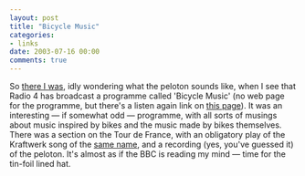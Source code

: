 ```yaml
---
layout: post
title: "Bicycle Music"
categories:
- links
date: 2003-07-16 00:00
comments: true
---
```


<p>So <a href="http://www.rousette.org.uk/blog/archives/the-peloton/">there I was</a>, idly wondering what the peloton sounds like, when I see that Radio 4 has broadcast a programme called 'Bicycle Music' (no web page for the programme, but there's a listen again link on <a href="http://www.bbc.co.uk/radio4/factual/">this page</a>). It was an interesting &mdash; if somewhat odd &mdash; programme, with all sorts of musings about music inspired by bikes and the music made by bikes themselves. There was a section on the Tour de France, with an obligatory play of the Kraftwerk song of the <a href="http://www.astralwerks.com/kraftwerk/tour_de_france.html" title="Kraftwerk site - requires Flash">same name</a>, and a recording (yes, you've guessed it) of the peloton. It's almost as if the BBC is reading my mind &mdash; time for the tin-foil lined hat.</p>



